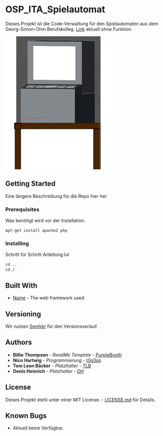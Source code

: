 # OSP_ITA_Spielautomat

Dieses Projekt ist die Code-Verwaltung für den Spielautomaten aus dem Georg-Simon-Ohm Berufskolleg. 
[Link](https://t0g3pii.de/OSP_ITA_Spielautomat) aktuell ohne Funktion.

![alt text](https://github.com/t0g3pii/OSP_ITA_Spielautomat/blob/master/erste_planung.png?raw=true)

## Getting Started

Eine längere Beschreibung für die Repo hier her

### Prerequisites

Was benötigt wird vor der Installation.

```
apt-get install apache2 php
```

### Installing

Schritt für Schritt Anleitung lul

```
cd ..
cd /
```

## Built With

* [Name](http://google.com) - The web framework used

## Versioning

Wir nutzen [SemVer](http://semver.org/) für den Versionsverlauf. 

## Authors

* **Billie Thompson** - *ReadMe Template* - [PurpleBooth](https://github.com/PurpleBooth)
* **Nico Hartwig** - *Programmierung* - [t0g3pii](https://github.com/t0g3pii)
* **Tom Leon Bäcker** - *Platzhalter* - [TLB](https://github.com/t0g3pii)
* **Denis Heinrich** - *Platzhalter* - [DH](https://github.com/t0g3pii)

## License

Dieses Projekt steht unter einer MIT License. - [LICENSE.md](LICENSE) für Details.

## Known Bugs

* Aktuell keine Verfügbar.
